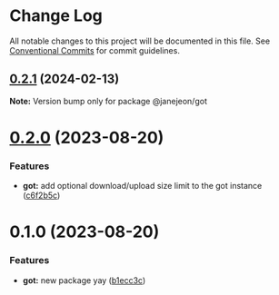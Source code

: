 # Change Log

All notable changes to this project will be documented in this file.
See [Conventional Commits](https://conventionalcommits.org) for commit guidelines.

## [0.2.1](https://github.com/JaneJeon/dev/compare/@janejeon/got@0.2.0...@janejeon/got@0.2.1) (2024-02-13)

**Note:** Version bump only for package @janejeon/got

# [0.2.0](https://github.com/JaneJeon/dev/compare/@janejeon/got@0.1.0...@janejeon/got@0.2.0) (2023-08-20)

### Features

- **got:** add optional download/upload size limit to the got instance ([c6f2b5c](https://github.com/JaneJeon/dev/commit/c6f2b5c9d136d7eba7ed53b20ea05edd0880e839))

# 0.1.0 (2023-08-20)

### Features

- **got:** new package yay ([b1ecc3c](https://github.com/JaneJeon/dev/commit/b1ecc3ceca4d1ac9a8328294104103bb6a3a6efb))
